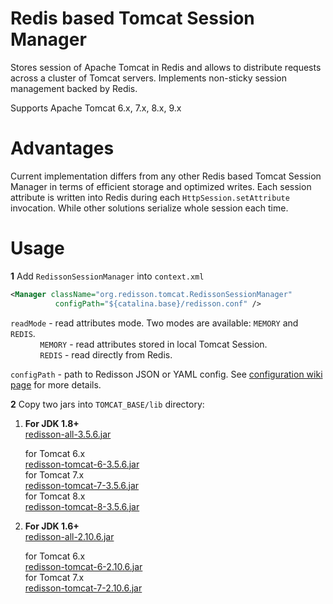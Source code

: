 Redis based Tomcat Session Manager
===

Stores session of Apache Tomcat in Redis and allows to distribute requests across a cluster of Tomcat servers. Implements non-sticky session management backed by Redis.  

Supports Apache Tomcat 6.x, 7.x, 8.x, 9.x

Advantages
===

Current implementation differs from any other Redis based Tomcat Session Manager in terms of efficient storage and optimized writes. Each session attribute is written into Redis during each `HttpSession.setAttribute` invocation. While other solutions serialize whole session each time.

Usage
===

**1** Add `RedissonSessionManager` into `context.xml`
   
   ```xml
<Manager className="org.redisson.tomcat.RedissonSessionManager"
	         configPath="${catalina.base}/redisson.conf" />
   ```
   `readMode` - read attributes mode. Two modes are available: `MEMORY` and `REDIS`.  
   &nbsp;&nbsp;&nbsp;&nbsp;&nbsp;&nbsp;&nbsp;&nbsp;&nbsp;&nbsp;&nbsp;&nbsp;`MEMORY` - read attributes stored in local Tomcat Session.  
   &nbsp;&nbsp;&nbsp;&nbsp;&nbsp;&nbsp;&nbsp;&nbsp;&nbsp;&nbsp;&nbsp;&nbsp;`REDIS` - read directly from Redis.  
   
   
   `configPath` - path to Redisson JSON or YAML config. See [configuration wiki page](https://github.com/redisson/redisson/wiki/2.-Configuration) for more details.


**2** Copy two jars into `TOMCAT_BASE/lib` directory:
  
1. __For JDK 1.8+__  
      [redisson-all-3.5.6.jar](https://repository.sonatype.org/service/local/artifact/maven/redirect?r=central-proxy&g=org.redisson&a=redisson-all&v=3.5.6&e=jar)
  
      for Tomcat 6.x  
      [redisson-tomcat-6-3.5.6.jar](https://repository.sonatype.org/service/local/artifact/maven/redirect?r=central-proxy&g=org.redisson&a=redisson-tomcat-6&v=3.5.6&e=jar)  
      for Tomcat 7.x  
      [redisson-tomcat-7-3.5.6.jar](https://repository.sonatype.org/service/local/artifact/maven/redirect?r=central-proxy&g=org.redisson&a=redisson-tomcat-7&v=3.5.6&e=jar)  
      for Tomcat 8.x  
      [redisson-tomcat-8-3.5.6.jar](https://repository.sonatype.org/service/local/artifact/maven/redirect?r=central-proxy&g=org.redisson&a=redisson-tomcat-8&v=3.5.6&e=jar)
  
2. __For JDK 1.6+__  
      [redisson-all-2.10.6.jar](https://repository.sonatype.org/service/local/artifact/maven/redirect?r=central-proxy&g=org.redisson&a=redisson-all&v=2.10.6&e=jar)
  
      for Tomcat 6.x  
      [redisson-tomcat-6-2.10.6.jar](https://repository.sonatype.org/service/local/artifact/maven/redirect?r=central-proxy&g=org.redisson&a=redisson-tomcat-6&v=2.10.6&e=jar)  
      for Tomcat 7.x  
      [redisson-tomcat-7-2.10.6.jar](https://repository.sonatype.org/service/local/artifact/maven/redirect?r=central-proxy&g=org.redisson&a=redisson-tomcat-7&v=2.10.6&e=jar)  


